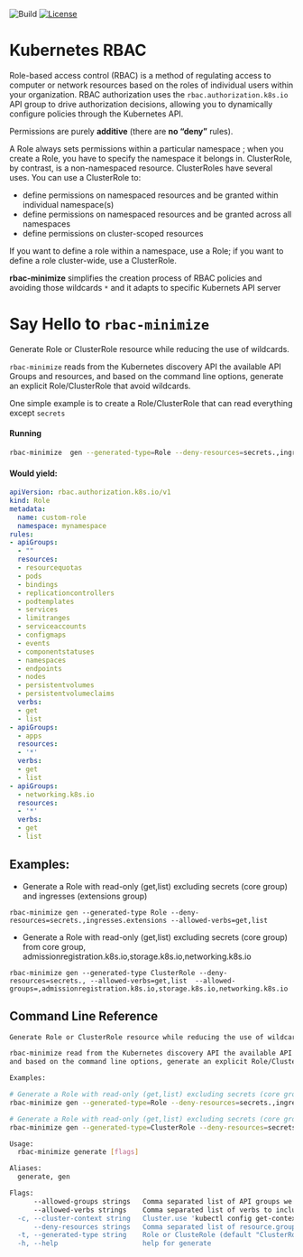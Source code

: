 ![Build](https://github.com/alcideio/rbac-minimize/workflows/Release%20Drafter/badge.svg)
[![License](https://img.shields.io/badge/License-Apache%202.0-blue.svg)](https://opensource.org/licenses/Apache-2.0)

# Kubernetes RBAC 

Role-based access control (RBAC) is a method of regulating access to computer or network resources based on the roles of individual users within your organization.
RBAC authorization uses the `rbac.authorization.k8s.io` API group to drive authorization decisions, allowing you to dynamically configure policies through the Kubernetes API.

Permissions are purely **additive** (there are **no “deny”** rules).

A Role always sets permissions within a particular namespace ; when you create a Role, you have to specify the namespace it belongs in.
ClusterRole, by contrast, is a non-namespaced resource.
ClusterRoles have several uses. You can use a ClusterRole to:

- define permissions on namespaced resources and be granted within individual namespace(s)
- define permissions on namespaced resources and be granted across all namespaces
- define permissions on cluster-scoped resources

If you want to define a role within a namespace, use a Role; if you want to define a role cluster-wide, use a ClusterRole.

**rbac-minimize** simplifies the creation process of RBAC policies and avoiding those wildcards `*` and it adapts to specific Kubernets API server

# Say Hello to `rbac-minimize`

Generate Role or ClusterRole resource while reducing the use of wildcards.

`rbac-minimize` reads from the Kubernetes discovery API the available API Groups and resources, 
and based on the command line options, generate an explicit Role/ClusterRole that avoid wildcards.

One simple example is to create a Role/ClusterRole that can read everything except `secrets` 

####  Running

```bash
rbac-minimize  gen --generated-type=Role --deny-resources=secrets.,ingresses.extensions --allowed-verbs=get,list --allowed-groups=,apps,networking.k8s.io
```

#### Would yield:
```yaml
apiVersion: rbac.authorization.k8s.io/v1
kind: Role
metadata:
  name: custom-role
  namespace: mynamespace
rules:
- apiGroups:
  - ""
  resources:
  - resourcequotas
  - pods
  - bindings
  - replicationcontrollers
  - podtemplates
  - services
  - limitranges
  - serviceaccounts
  - configmaps
  - events
  - componentstatuses
  - namespaces
  - endpoints
  - nodes
  - persistentvolumes
  - persistentvolumeclaims
  verbs:
  - get
  - list
- apiGroups:
  - apps
  resources:
  - '*'
  verbs:
  - get
  - list
- apiGroups:
  - networking.k8s.io
  resources:
  - '*'
  verbs:
  - get
  - list
```

## Examples:

- Generate a Role with read-only (get,list) excluding secrets (core group) and ingresses (extensions group) 
```shell script
rbac-minimize gen --generated-type Role --deny-resources=secrets.,ingresses.extensions --allowed-verbs=get,list
```


- Generate a Role with read-only (get,list) excluding secrets (core group) from core group, admissionregistration.k8s.io,storage.k8s.io,networking.k8s.io
```shell script
rbac-minimize gen --generated-type ClusterRole --deny-resources=secrets., --allowed-verbs=get,list  --allowed-groups=,admissionregistration.k8s.io,storage.k8s.io,networking.k8s.io
```


## Command Line Reference

```bash
Generate Role or ClusterRole resource while reducing the use of wildcards.

rbac-minimize read from the Kubernetes discovery API the available API Groups and resources, 
and based on the command line options, generate an explicit Role/ClusterRole that avoid wildcards

Examples:

# Generate a Role with read-only (get,list) excluding secrets (core group) and ingresses (extensions group) 
rbac-minimize gen --generated-type=Role --deny-resources=secrets.,ingresses.extensions --allowed-verbs=get,list

# Generate a Role with read-only (get,list) excluding secrets (core group) from core group, admissionregistration.k8s.io,storage.k8s.io,networking.k8s.io
rbac-minimize gen --generated-type=ClusterRole --deny-resources=secrets., --allowed-verbs=get,list  --allowed-groups=,admissionregistration.k8s.io,storage.k8s.io,networking.k8s.io

Usage:
  rbac-minimize generate [flags]

Aliases:
  generate, gen

Flags:
      --allowed-groups strings   Comma separated list of API groups we would like to allow '*' (default [*])
      --allowed-verbs strings    Comma separated list of verbs to include. To include all use '* (default [*])
  -c, --cluster-context string   Cluster.use 'kubectl config get-contexts' to list available contexts
      --deny-resources strings   Comma separated list of resource.group
  -t, --generated-type string    Role or ClusteRole (default "ClusterRole")
  -h, --help                     help for generate
```

